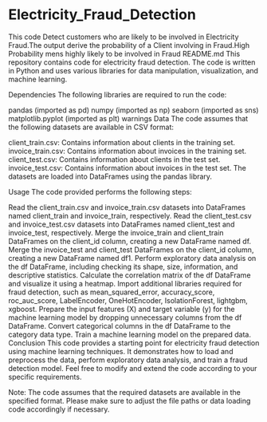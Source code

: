 # Electricity_Fraud_Detection
This code Detect customers who are likely to be involved in Electricity Fraud.The output derive the probability of a Client involving in Fraud.High Probability mens highly likely to be involved in Fraud
README.md
This repository contains code for electricity fraud detection. The code is written in Python and uses various libraries for data manipulation, visualization, and machine learning.

Dependencies
The following libraries are required to run the code:

pandas (imported as pd)
numpy (imported as np)
seaborn (imported as sns)
matplotlib.pyplot (imported as plt)
warnings
Data
The code assumes that the following datasets are available in CSV format:

client_train.csv: Contains information about clients in the training set.
invoice_train.csv: Contains information about invoices in the training set.
client_test.csv: Contains information about clients in the test set.
invoice_test.csv: Contains information about invoices in the test set.
The datasets are loaded into DataFrames using the pandas library.

Usage
The code provided performs the following steps:

Read the client_train.csv and invoice_train.csv datasets into DataFrames named client_train and invoice_train, respectively.
Read the client_test.csv and invoice_test.csv datasets into DataFrames named client_test and invoice_test, respectively.
Merge the invoice_train and client_train DataFrames on the client_id column, creating a new DataFrame named df.
Merge the invoice_test and client_test DataFrames on the client_id column, creating a new DataFrame named df1.
Perform exploratory data analysis on the df DataFrame, including checking its shape, size, information, and descriptive statistics.
Calculate the correlation matrix of the df DataFrame and visualize it using a heatmap.
Import additional libraries required for fraud detection, such as mean_squared_error, accuracy_score, roc_auc_score, LabelEncoder, OneHotEncoder, IsolationForest, lightgbm, xgboost.
Prepare the input features (X) and target variable (y) for the machine learning model by dropping unnecessary columns from the df DataFrame.
Convert categorical columns in the df DataFrame to the category data type.
Train a machine learning model on the prepared data.
Conclusion
This code provides a starting point for electricity fraud detection using machine learning techniques. It demonstrates how to load and preprocess the data, perform exploratory data analysis, and train a fraud detection model. Feel free to modify and extend the code according to your specific requirements.

Note: The code assumes that the required datasets are available in the specified format. Please make sure to adjust the file paths or data loading code accordingly if necessary.






